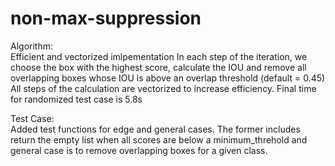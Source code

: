# non-max-suppression

Algorithm:\
	Efficient and vectorized imlpementation
	In each step of the iteration, we choose the box with the highest score, calculate the IOU and remove all overlapping boxes whose IOU is above an overlap threshold (default = 0.45)
	All steps of the calculation are vectorized to increase efficiency. Final time for randomized test case is 5.8s

Test Case:\
	Added test functions for edge and general cases. The former includes return the empty list when all scores are below a minimum_threhold and general case is to remove overlapping boxes for a given class.



